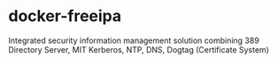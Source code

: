 # docker-freeipa
Integrated security information management solution combining 389 Directory Server, MIT Kerberos, NTP, DNS, Dogtag (Certificate System)

